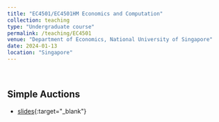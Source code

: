 ```yaml
---
title: "EC4501/EC4501HM Economics and Computation"
collection: teaching
type: "Undergraduate course"
permalink: /teaching/EC4501
venue: "Department of Economics, National University of Singapore"
date: 2024-01-13
location: "Singapore"
---
```



<br />

## Simple Auctions

* [slides](){:target="_blank"} 
